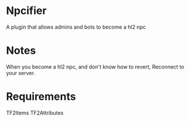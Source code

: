 # Npcifier
A plugin that allows admins and bots to become a hl2 npc

# Notes

When you become a hl2 npc, and don't know how to revert, Reconnect to your server.

# Requirements

TF2Items
TF2Attributes

